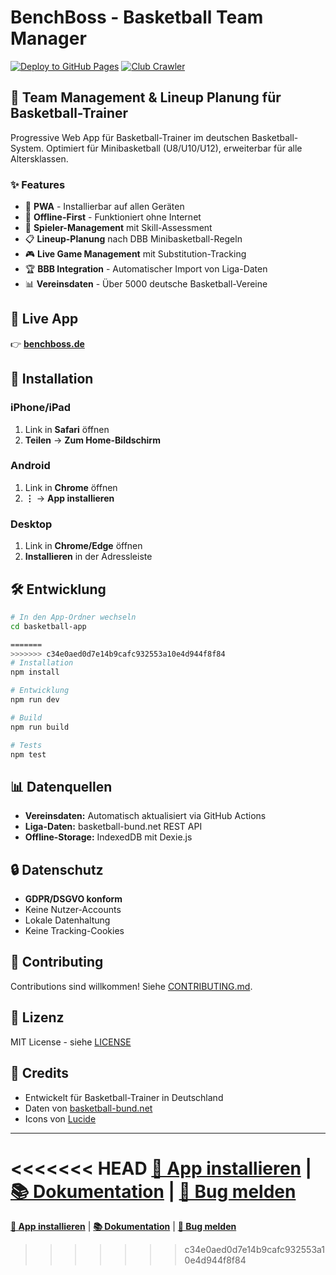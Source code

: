 # BenchBoss - Basketball Team Manager

[![Deploy to GitHub Pages](https://github.com/OliEder/dbb-mini-bball-coach-app/actions/workflows/deploy.yml/badge.svg)](https://github.com/OliEder/dbb-mini-bball-coach-app/actions/workflows/deploy.yml)
[![Club Crawler](https://github.com/OliEder/dbb-mini-bball-coach-app/actions/workflows/crawler.yml/badge.svg)](https://github.com/OliEder/dbb-mini-bball-coach-app/actions/workflows/crawler.yml)

## 🏀 Team Management & Lineup Planung für Basketball-Trainer

Progressive Web App für Basketball-Trainer im deutschen Basketball-System.
Optimiert für Minibasketball (U8/U10/U12), erweiterbar für alle Altersklassen.

### ✨ Features

- 📱 **PWA** - Installierbar auf allen Geräten
- 🔄 **Offline-First** - Funktioniert ohne Internet
- 👥 **Spieler-Management** mit Skill-Assessment
- 📋 **Lineup-Planung** nach DBB Minibasketball-Regeln
- 🎮 **Live Game Management** mit Substitution-Tracking
- 🏆 **BBB Integration** - Automatischer Import von Liga-Daten
- 📊 **Vereinsdaten** - Über 5000 deutsche Basketball-Vereine

## 🚀 Live App

👉 **[benchboss.de](https://benchboss.de)**

## 📱 Installation

### iPhone/iPad
1. Link in **Safari** öffnen
2. **Teilen** → **Zum Home-Bildschirm**

### Android
1. Link in **Chrome** öffnen
2. **⋮** → **App installieren**

### Desktop
1. Link in **Chrome/Edge** öffnen
2. **Installieren** in der Adressleiste

## 🛠️ Entwicklung

```bash
# In den App-Ordner wechseln
cd basketball-app

=======
>>>>>>> c34e0aed0d7e14b9cafc932553a10e4d944f8f84
# Installation
npm install

# Entwicklung
npm run dev

# Build
npm run build

# Tests
npm test
```

## 📊 Datenquellen

- **Vereinsdaten:** Automatisch aktualisiert via GitHub Actions
- **Liga-Daten:** basketball-bund.net REST API
- **Offline-Storage:** IndexedDB mit Dexie.js

## 🔒 Datenschutz

- **GDPR/DSGVO konform**
- Keine Nutzer-Accounts
- Lokale Datenhaltung
- Keine Tracking-Cookies

## 🤝 Contributing

Contributions sind willkommen! Siehe [CONTRIBUTING.md](docs/CONTRIBUTING.md).

## 📄 Lizenz

MIT License - siehe [LICENSE](LICENSE)

## 🙏 Credits

- Entwickelt für Basketball-Trainer in Deutschland
- Daten von [basketball-bund.net](https://www.basketball-bund.net)
- Icons von [Lucide](https://lucide.dev)

---

<<<<<<< HEAD
**[📱 App installieren](https://olieeder.github.io/dbb-mini-bball-coach-app/)** | **[📚 Dokumentation](basketball-app/docs/)** | **[🐛 Bug melden](https://github.com/OliEder/dbb-mini-bball-coach-app/issues)**
=======
**[📱 App installieren](https://USERNAME.github.io/basketball-app/)** | **[📚 Dokumentation](docs/)** | **[🐛 Bug melden](../../issues)**
>>>>>>> c34e0aed0d7e14b9cafc932553a10e4d944f8f84
